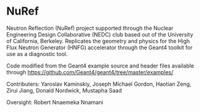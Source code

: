 # NuRef
Neutron Reflection (NuRef) project supported through the Nuclear Engineering Design Collaborative (NEDC) club based out of the University of California, Berkeley. Replicates the geometry and physics for the High Flux Neutron Generator (HNFG) accelerator through the Geant4 toolkit for use as a diagnostic tool.

Code modified from the Geant4 example source and header files available through https://github.com/Geant4/geant4/tree/master/examples/

Contributers: Yaroslav Kaminskiy, Joseph Michael Gordon, Haotian Zeng, Zirui Jiang, Donald Nordwick, Mustapha Saad

Oversight: Robert Nnaemeka Nnamani
